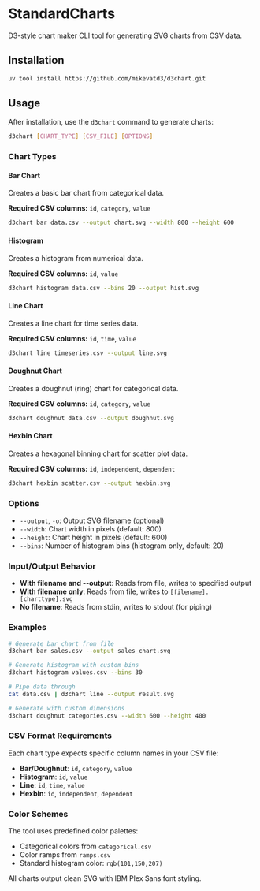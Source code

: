 # StandardCharts

D3-style chart maker CLI tool for generating SVG charts from CSV data.

## Installation

```bash
uv tool install https://github.com/mikevatd3/d3chart.git
```

## Usage

After installation, use the `d3chart` command to generate charts:

```bash
d3chart [CHART_TYPE] [CSV_FILE] [OPTIONS]
```

### Chart Types

#### Bar Chart
Creates a basic bar chart from categorical data.

**Required CSV columns:** `id`, `category`, `value`

```bash
d3chart bar data.csv --output chart.svg --width 800 --height 600
```

#### Histogram
Creates a histogram from numerical data.

**Required CSV columns:** `id`, `value`

```bash
d3chart histogram data.csv --bins 20 --output hist.svg
```

#### Line Chart
Creates a line chart for time series data.

**Required CSV columns:** `id`, `time`, `value`

```bash
d3chart line timeseries.csv --output line.svg
```

#### Doughnut Chart
Creates a doughnut (ring) chart for categorical data.

**Required CSV columns:** `id`, `category`, `value`

```bash
d3chart doughnut data.csv --output doughnut.svg
```

#### Hexbin Chart
Creates a hexagonal binning chart for scatter plot data.

**Required CSV columns:** `id`, `independent`, `dependent`

```bash
d3chart hexbin scatter.csv --output hexbin.svg
```

### Options

- `--output`, `-o`: Output SVG filename (optional)
- `--width`: Chart width in pixels (default: 800)
- `--height`: Chart height in pixels (default: 600)
- `--bins`: Number of histogram bins (histogram only, default: 20)

### Input/Output Behavior

- **With filename and --output**: Reads from file, writes to specified output
- **With filename only**: Reads from file, writes to `[filename].[charttype].svg`
- **No filename**: Reads from stdin, writes to stdout (for piping)

### Examples

```bash
# Generate bar chart from file
d3chart bar sales.csv --output sales_chart.svg

# Generate histogram with custom bins
d3chart histogram values.csv --bins 30

# Pipe data through
cat data.csv | d3chart line --output result.svg

# Generate with custom dimensions
d3chart doughnut categories.csv --width 600 --height 400
```

### CSV Format Requirements

Each chart type expects specific column names in your CSV file:

- **Bar/Doughnut**: `id`, `category`, `value`
- **Histogram**: `id`, `value`
- **Line**: `id`, `time`, `value`
- **Hexbin**: `id`, `independent`, `dependent`

### Color Schemes

The tool uses predefined color palettes:
- Categorical colors from `categorical.csv`
- Color ramps from `ramps.csv`
- Standard histogram color: `rgb(101,150,207)`

All charts output clean SVG with IBM Plex Sans font styling.
